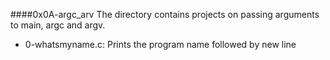 ####0x0A-argc_arv
The directory contains projects on passing arguments to main, argc and argv. 
* 0-whatsmyname.c: Prints the program name followed by new line


